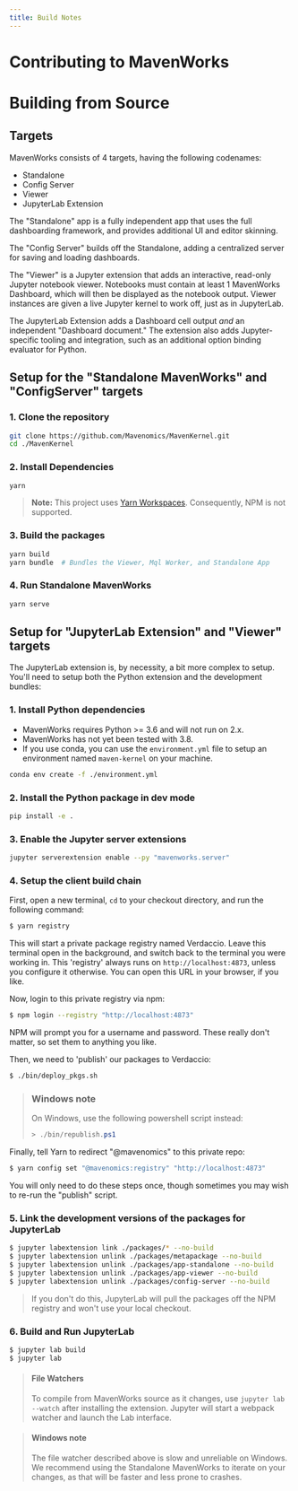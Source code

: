 ```yaml
---
title: Build Notes
---
```


# Contributing to MavenWorks

<!-- Notes here about repo policy- don't be evil, issue labeling/etc., links
    to pre-baked good-first-issue searches, etc. -->

# Building from Source

## Targets

MavenWorks consists of 4 targets, having the following codenames:

- Standalone
- Config Server
- Viewer
- JupyterLab Extension

The "Standalone" app is a fully independent app that uses the full dashboarding
framework, and provides additional UI and editor skinning.

The "Config Server" builds off the Standalone, adding a centralized server for
saving and loading dashboards.

The "Viewer" is a Jupyter extension that adds an interactive, read-only
Jupyter notebook viewer. Notebooks must contain at least 1 MavenWorks Dashboard,
which will then be displayed as the notebook output. Viewer instances are given
a live Jupyter kernel to work off, just as in JupyterLab.

The JupyterLab Extension adds a Dashboard cell output _and_ an independent
"Dashboard document." The extension also adds Jupyter-specific tooling and
integration, such as an additional option binding evaluator for Python.

## Setup for the "Standalone MavenWorks" and "ConfigServer" targets

### 1. Clone the repository
```bash
git clone https://github.com/Mavenomics/MavenKernel.git
cd ./MavenKernel
```

### 2. Install Dependencies
```bash
yarn
```

> **Note:** This project uses
> [Yarn Workspaces](https://yarnpkg.com/lang/en/docs/workspaces/). Consequently,
> NPM is not supported.

### 3. Build the packages
```bash
yarn build
yarn bundle  # Bundles the Viewer, Mql Worker, and Standalone App
```

### 4. Run Standalone MavenWorks
```bash
yarn serve
```

## Setup for "JupyterLab Extension" and "Viewer" targets

The JupyterLab extension is, by necessity, a bit more complex to setup. You'll
need to setup both the Python extension and the development bundles:

### 1. Install Python dependencies
- MavenWorks requires Python >= 3.6 and will not run on 2.x.
- MavenWorks has not yet been tested with 3.8.
- If you use conda, you can use the `environment.yml` file to setup an
environment named `maven-kernel` on your machine.
```bash
conda env create -f ./environment.yml
```

### 2. Install the Python package in dev mode
```bash
pip install -e .
```

### 3. Enable the Jupyter server extensions
```bash
jupyter serverextension enable --py "mavenworks.server"
```

### 4. Setup the client build chain

First, open a new terminal, `cd` to your checkout directory, and run the
following command:

```sh
$ yarn registry
```

This will start a private package registry named Verdaccio. Leave this terminal
open in the background, and switch back to the terminal you were working in.
This 'registry' always runs on `http://localhost:4873`, unless you configure it
otherwise. You can open this URL in your browser, if you like.

Now, login to this private registry via npm:

```sh
$ npm login --registry "http://localhost:4873"
```

NPM will prompt you for a username and password. These really don't matter, so
set them to anything you like.

Then, we need to 'publish' our packages to Verdaccio:

```sh
$ ./bin/deploy_pkgs.sh
```

> ### Windows note
>
> On Windows, use the following powershell script instead:
>
> ```ps1
> > ./bin/republish.ps1
> ```

Finally, tell Yarn to redirect "@mavenomics" to this private repo:

```sh
$ yarn config set "@mavenomics:registry" "http://localhost:4873"
```

You will only need to do these steps once, though sometimes you may wish to re-run
the "publish" script.

### 5. Link the development versions of the packages for JupyterLab
```sh
$ jupyter labextension link ./packages/* --no-build
$ jupyter labextension unlink ./packages/metapackage --no-build
$ jupyter labextension unlink ./packages/app-standalone --no-build
$ jupyter labextension unlink ./packages/app-viewer --no-build
$ jupyter labextension unlink ./packages/config-server --no-build
```
> If you don't do this, JupyterLab will pull the packages off the NPM registry
> and won't use your local checkout.

### 6. Build and Run JupyterLab

```sh
$ jupyter lab build
$ jupyter lab
```
> #### File Watchers
>
> To compile from MavenWorks source as it changes, use `jupyter lab --watch` after
> installing the extension. Jupyter will start a webpack watcher and launch
> the Lab interface.

> #### Windows note
>
> The file watcher described above is slow and unreliable on Windows. We
> recommend using the Standalone MavenWorks to iterate on your changes, as
> that will be faster and less prone to crashes.
